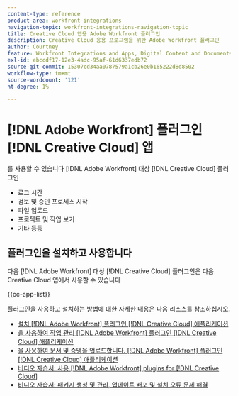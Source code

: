 ```yaml
---
content-type: reference
product-area: workfront-integrations
navigation-topic: workfront-integrations-navigation-topic
title: Creative Cloud 앱용 Adobe Workfront 플러그인
description: Creative Cloud 응용 프로그램을 위한 Adobe Workfront 플러그인
author: Courtney
feature: Workfront Integrations and Apps, Digital Content and Documents
exl-id: ebccdf17-12e3-4adc-95af-61d6337edb72
source-git-commit: 15307cd34aa0787579a1cb26e0b165222d8d8502
workflow-type: tm+mt
source-wordcount: '121'
ht-degree: 1%

---
```



# [!DNL Adobe Workfront] 플러그인 [!DNL Creative Cloud] 앱

를 사용할 수 있습니다 [!DNL Adobe Workfront] 대상 [!DNL Creative Cloud] 플러그인

* 로그 시간
* 검토 및 승인 프로세스 시작
* 파일 업로드
* 프로젝트 및 작업 보기
* 기타 등등

## 플러그인을 설치하고 사용합니다

다음 [!DNL Adobe Workfront] 대상 [!DNL Creative Cloud] 플러그인은 다음 Creative Cloud 앱에서 사용할 수 있습니다

{{cc-app-list}}

플러그인을 사용하고 설치하는 방법에 대한 자세한 내용은 다음 리소스를 참조하십시오.

* [설치 [!DNL Adobe Workfront] 플러그인 [!DNL Creative Cloud] 애플리케이션](/help/quicksilver/workfront-integrations-and-apps/adobe-workfront-for-creative-cloud/wf-cc-install-toc.md)
* [을 사용하여 작업 관리 [!DNL Adobe Workfront] 플러그인 [!DNL Creative Cloud] 애플리케이션](/help/quicksilver/workfront-integrations-and-apps/adobe-workfront-for-creative-cloud/wf-cc-manage-work-toc.md)
* [을 사용하여 문서 및 증명을 업로드합니다. [!DNL Adobe Workfront] 플러그인 [!DNL Creative Cloud] 애플리케이션](/help/quicksilver/workfront-integrations-and-apps/adobe-workfront-for-creative-cloud/wf-cc-docs-proofs-toc.md)
* [비디오 자습서: 사용 [!DNL Adobe Workfront] plugins for [!DNL Creative Cloud]](https://experienceleague.adobe.com/docs/workfront-learn/tutorials-workfront/integrations/adobe-creative-cloud/use-adobe-workfront-extensions-for-creative-cloud.html)
* [비디오 자습서: 패키지 생성 및 관리, 업데이트 배포 및 설치 오류 문제 해결](https://www.youtube.com/watch?v=zzvXNLIBzrc)
